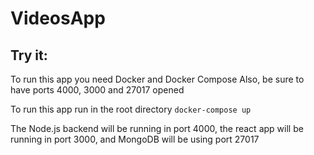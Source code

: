 # VideosApp

## Try it:

To run this app you need Docker and Docker Compose
Also, be sure to have ports 4000, 3000 and 27017 opened

To run this app run in the root directory ```docker-compose up```
 
The Node.js backend will be running in port 4000, the react app will be running in port 3000, and MongoDB will be using port 27017
